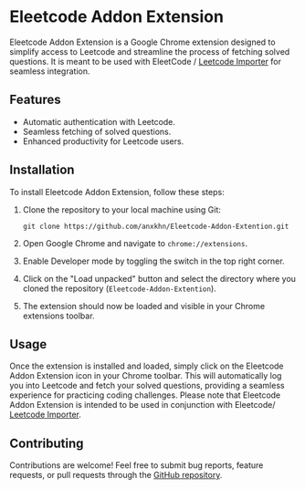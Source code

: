
# Eleetcode Addon Extension

Eleetcode Addon Extension is a Google Chrome extension designed to simplify access to Leetcode and streamline the process of fetching solved questions. It is meant to be used with EleetCode / [Leetcode Importer](https://leetcode-importer.onrender.com) for seamless integration.

## Features

- Automatic authentication with Leetcode.
- Seamless fetching of solved questions.
- Enhanced productivity for Leetcode users.

## Installation

To install Eleetcode Addon Extension, follow these steps:

1. Clone the repository to your local machine using Git:

   ```
   git clone https://github.com/anxkhn/Eleetcode-Addon-Extention.git
   ```

2. Open Google Chrome and navigate to `chrome://extensions`.

3. Enable Developer mode by toggling the switch in the top right corner.

4. Click on the "Load unpacked" button and select the directory where you cloned the repository (`Eleetcode-Addon-Extention`).

5. The extension should now be loaded and visible in your Chrome extensions toolbar.

## Usage

Once the extension is installed and loaded, simply click on the Eleetcode Addon Extension icon in your Chrome toolbar. This will automatically log you into Leetcode and fetch your solved questions, providing a seamless experience for practicing coding challenges. Please note that Eleetcode Addon Extension is intended to be used in conjunction with Eleetcode/ [Leetcode Importer](https://leetcode-importer.onrender.com).

## Contributing

Contributions are welcome! Feel free to submit bug reports, feature requests, or pull requests through the [GitHub repository](https://github.com/anxkhn/Eleetcode-Addon-Extention).

